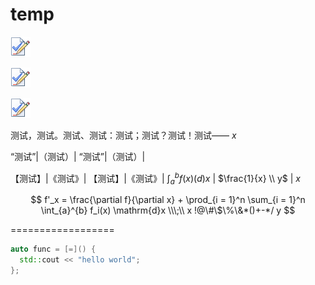 # temp

![test image1](./temp.png)

![test image2](./temp.png)

![test image3](./temp.png)

测试，测试。测试、测试：测试；测试？测试！测试——   $x$

  “测试”|（测试）|    “测试”|（测试）|  

  【测试】|《测试》|    【测试】|《测试》| $\int_a^b f(x) \mathrm(d)x$ | $\frac{1}{x} \\ y$ | $x$

$$
f'_x = \frac{\partial f}{\partial x} + \prod_{i = 1}^n \sum_{i = 1}^n \int_{a}^{b} f_i(x) \mathrm{d}x \\\;\\
x !@\#\$\%\&*()+-*/ y
$$

==================

```c++
auto func = [=]() {
  std::cout << "hello world";
};
```